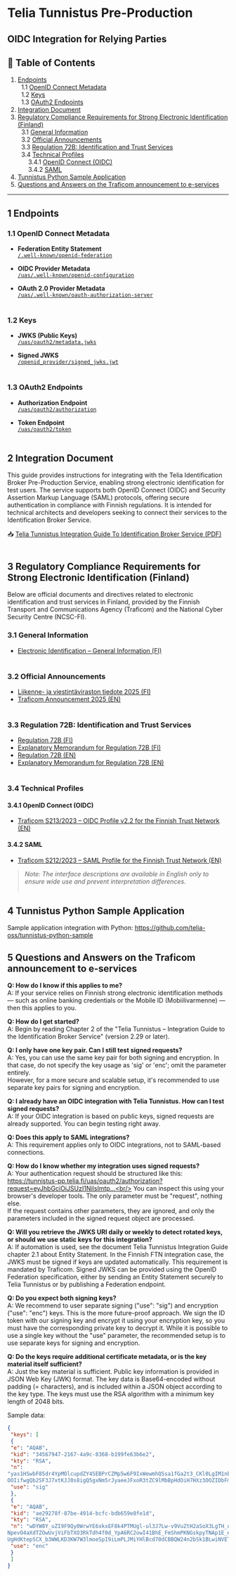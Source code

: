 # Telia Tunnistus Pre-Production 
## OIDC Integration for Relying Parties

## 📑 Table of Contents
1. [Endpoints](#1-endpoints)  
   &nbsp;&nbsp;1.1 [OpenID Connect Metadata](#11-openid-connect-metadata)  
   &nbsp;&nbsp;1.2 [Keys](#12-keys)  
   &nbsp;&nbsp;1.3 [OAuth2 Endpoints](#13-oauth2-endpoints)  
2. [Integration Document](#2-integration-document)  
3. [Regulatory Compliance Requirements for Strong Electronic Identification (Finland)](#3-regulatory-compliance-requirements-for-strong-electronic-identification-finland)  
   &nbsp;&nbsp;3.1 [General Information](#31-general-information)  
   &nbsp;&nbsp;3.2 [Official Announcements](#32-official-announcements)  
   &nbsp;&nbsp;3.3 [Regulation 72B: Identification and Trust Services](#33-regulation-72b-identification-and-trust-services)  
   &nbsp;&nbsp;3.4 [Technical Profiles](#34-technical-profiles)  
   &nbsp;&nbsp;&nbsp;&nbsp;&nbsp;&nbsp;3.4.1 [OpenID Connect (OIDC)](#341-openid-connect-oidc)  
   &nbsp;&nbsp;&nbsp;&nbsp;&nbsp;&nbsp;3.4.2 [SAML](#342-saml)
4. [Tunnistus Python Sample Application](#4-tunnistus-python-sample-application)
5. [Questions and Answers on the Traficom announcement to e-services](#5-questions-and-answers-on-the-traficom-announcement-to-e-services)

---

## 1 Endpoints

### 1.1 OpenID Connect Metadata

- **Federation Entity Statement**  
  [`/.well-known/openid-federation`](https://tunnistus-pp.telia.fi/.well-known/openid-federation)

- **OIDC Provider Metadata**  
  [`/uas/.well-known/openid-configuration`](https://tunnistus-pp.telia.fi/uas/.well-known/openid-configuration)

- **OAuth 2.0 Provider Metadata**  
  [`/uas/.well-known/oauth-authorization-server`](https://tunnistus-pp.telia.fi/uas/.well-known/oauth-authorization-server)
<br/><br/>

### 1.2 Keys

- **JWKS (Public Keys)**  
  [`/uas/oauth2/metadata.jwks`](https://tunnistus-pp.telia.fi/uas/oauth2/metadata.jwks)

- **Signed JWKS**  
  [`/openid_provider/signed_jwks.jwt`](https://tunnistus-pp.telia.fi/openid_provider/signed_jwks.jwt)
<br/><br/>

### 1.3 OAuth2 Endpoints

- **Authorization Endpoint**  
  [`/uas/oauth2/authorization`](https://tunnistus-pp.telia.fi/uas/oauth2/authorization)

- **Token Endpoint**  
  [`/uas/oauth2/token`](https://tunnistus-pp.telia.fi/uas/oauth2/token)
<br/><br/>

## 2 Integration Document

This guide provides instructions for integrating with the Telia Identification Broker Pre-Production Service, enabling strong electronic identification for test users. The service supports both OpenID Connect (OIDC) and Security Assertion Markup Language (SAML) protocols, offering secure authentication in compliance with Finnish regulations. It is intended for technical architects and developers seeking to connect their services to the Identification Broker Service.

📥 [Telia Tunnistus Integration Guide To Identification Broker Service (PDF)](files/Telia%20Tunnistus%20-%20Integration%20guide%20to%20identification%20broker%20service%20v2.34.pdf)
<br/><br/>

## 3 Regulatory Compliance Requirements for Strong Electronic Identification (Finland)

Below are official documents and directives related to electronic identification and trust services in Finland, provided by the Finnish Transport and Communications Agency (Traficom) and the National Cyber Security Centre (NCSC-FI).

### 3.1 General Information

- [Electronic Identification – General Information (FI)](https://www.kyberturvallisuuskeskus.fi/fi/toimintamme/saantely-ja-valvonta/sahkoinen-tunnistaminen)
<br/><br/>

### 3.2 Official Announcements

- [Liikenne- ja viestintäviraston tiedote 2025 (FI)](https://www.kyberturvallisuuskeskus.fi/sites/default/files/media/file/Liikenne-ja_viestint%C3%A4viraston_tiedote_2025.pdf)
- [Traficom Announcement 2025 (EN)](https://www.kyberturvallisuuskeskus.fi/sites/default/files/media/file/Traficom_Announcement_2025_EN.pdf)
<br/><br/>

### 3.3 Regulation 72B: Identification and Trust Services

- [Regulation 72B (FI)](https://www.kyberturvallisuuskeskus.fi/sites/default/files/media/file/M72B_2022_M%C3%84%C3%84R%C3%84YS_72B_tunnistus-_ja_luottamuspalvelut_julkaistu.pdf)
- [Explanatory Memorandum for Regulation 72B (FI)](https://www.kyberturvallisuuskeskus.fi/sites/default/files/media/file/M72B_2022_M%C3%84%C3%84R%C3%84YS_72B_tunnistus-_ja_luottamuspalvelut_PERUSTELUMUISTIO.pdf)
- [Regulation 72B (EN)](https://www.kyberturvallisuuskeskus.fi/sites/default/files/media/file/M72B_2022_M%C3%84%C3%84R%C3%84YS_72B_tunnistus-_ja_luottamuspalvelut_ENG_julkaistu.pdf)
- [Explanatory Memorandum for Regulation 72B (EN)](https://www.kyberturvallisuuskeskus.fi/sites/default/files/media/file/M72B_2022_M%C3%84%C3%84R%C3%84YS_72B_tunnistus-_ja_luottamuspalvelut_PERUSTELUMUISTIO_ENG.pdf)
<br/><br/>

### 3.4 Technical Profiles

#### 3.4.1 OpenID Connect (OIDC)

- [Traficom S213/2023 – OIDC Profile v2.2 for the Finnish Trust Network (EN)](https://www.kyberturvallisuuskeskus.fi/sites/default/files/media/file/Traficom_S213_2023_OIDC_Profile_v2_2_for_the_Finnish_Trust_Network_EN.pdf)

#### 3.4.2 SAML

- [Traficom S212/2023 – SAML Profile for the Finnish Trust Network (EN)](https://www.kyberturvallisuuskeskus.fi/sites/default/files/media/file/Traficom_S212_2023_SAML_Profile_for_the_Finnish_Trust_Network_EN.pdf)

> _Note: The interface descriptions are available in English only to ensure wide use and prevent interpretation differences._
<br/><br/>

## 4 Tunnistus Python Sample Application

Sample application integration with Python: https://github.com/telia-oss/tunnistus-python-sample

## 5 Questions and Answers on the Traficom announcement to e-services

**Q: How do I know if this applies to me?**<br/>
A: If your service relies on Finnish strong electronic identification methods — such as online banking credentials or the Mobile ID (Mobiilivarmenne) — then this applies to you.

**Q: How do I get started?**<br/>
A: Begin by reading Chapter 2 of the "Telia Tunnistus – Integration Guide to the Identification Broker Service" (version 2.29 or later).

**Q: I only have one key pair. Can I still test signed requests?**<br/>
A: Yes, you can use the same key pair for both signing and encryption. In that case, do not specify the key usage as 'sig' or 'enc'; omit the parameter entirely.<br/>However, for a more secure and scalable setup, it's recommended to use separate key pairs for signing and encryption.

**Q: I already have an OIDC integration with Telia Tunnistus. How can I test signed requests?**<br/>
A: If your OIDC integration is based on public keys, signed requests are already supported. You can begin testing right away.

**Q: Does this apply to SAML integrations?**<br/>
A: This requirement applies only to OIDC integrations, not to SAML-based connections.

**Q: How do I know whether my integration uses signed requests?**<br/>
A: Your authentication request should be structured like this:<br/>
https://tunnistus-pp.telia.fi/uas/oauth2/authorization?request=eyJhbGciOiJSUzI1NiIsImtp...<br/>
You can inspect this using your browser's developer tools. The only parameter must be "request", nothing else.<br/>If the request contains other parameters, they are ignored, and only the parameters included in the signed request object are processed.

**Q: Will you retrieve the JWKS URI daily or weekly to detect rotated keys, or should we use static keys for this integration?**<br/>
A: If automation is used, see the document Telia Tunnistus Integration Guide chapter 2.1 about Entity Statement. In the Finnish FTN integration case, the JWKS must be signed if keys are updated automatically. This requirement is mandated by Traficom. Signed JWKS can be provided using the OpenID Federation specification, either by sending an Entity Statement securely to Telia Tunnistus or by publishing a Federation endpoint.

**Q: Do you expect both signing keys?**<br/>
A: We recommend to user separate signing ("use": "sig") and encryption ("use": "enc") keys. This is the more future-proof approach. We sign the ID token with our signing key and encrypt it using your encryption key, so you must have the corresponding private key to decrypt it. While it is possible to use a single key without the "use" parameter, the recommended setup is to use separate keys for signing and encryption.

**Q: Do the keys require additional certificate metadata, or is the key material itself sufficient?**<br/>
A: Just the key material is sufficient. Public key information is provided in JSON Web Key (JWK) format. The key data is Base64-encoded without padding (= characters), and is included within a JSON object according to the key type. The keys must use the RSA algorithm with a minimum key length of 2048 bits.

Sample data:

```json
{
 "keys": [
 {
 "e": "AQAB",
 "kid": "34567947-2167-4a9c-8368-b199fe63b6e2",
 "kty": "RSA",
 "n": 
"yas1HSwbF85dr4YpMOlcupdZY4SEBPrCZMp5w6F9IxWewmhQSsa1fGa2t3_CKl0LgIM1nbJd1fr5CQKN_Hpb0u7H5N3Not4akhNqcZHGNI7xrwOn
OOIifwgQb2SF3J7xtKJJ0s8igQ5gxNm5rJyaeeJFxoR3tZC9lMbBpHdOiH7HXz3OOZIDbFm5da-i2u91T22UJgHBIZmXzl_7L3ZpIenSECRD9M3fuj9aVCNf3zKo67UuqaPdueRj_ywGqk94Iwr-FnmZ9NKpZe067VK4s2h-CufkGCAhKu9WVgSIHzSzIzCbLSfTXgMCpJyC4dw7TBzlvHOI3BgMjqrUqb3kkw",
 "use": "sig"
 },
 {
 "e": "AQAB",
 "kid": "ae29278f-87be-4914-bcfc-bdb659e8fe1d",
 "kty": "RSA",
 "n": "wDYW8Y_uZI9F9Qy0WrwYE6xkxEF8k4PTMUgl-ul3J7Lw-v9VuZtH2aSoX3LgTH_qpCGRIUZy7OPDYYXGV1phrVHs7-
NpevO4aXdTZOwUvjViFbTXO3RkTdh4f0d_YpA6RC2owI41BhE_FmShmPKNGskpyTNAp1E_eH1e_w4FM2g_sbwlDJQ1ckJSyXkDoGrW7Dbx34zlrQg
UgHdKtepSCX_b3WWLKD3KW7W3lmoeSpI9iLmPLJMiYHlBcd70dCBBQW24n2bSk1BLwiNVETWPfsNnFWA2t19Jl0u3vCHNCCdKi0WORtI-JiaXQSmPW9ZD2kiZUwYwRi8Cg6Z9a85ngQ",
 "use": "enc"
 }
 ]
}
```